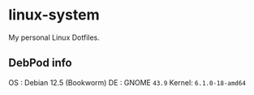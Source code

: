 # linux-system
My personal Linux Dotfiles.

## DebPod info

OS : Debian 12.5 (Bookworm)
DE : GNOME `43.9`
Kernel: `6.1.0-18-amd64`

